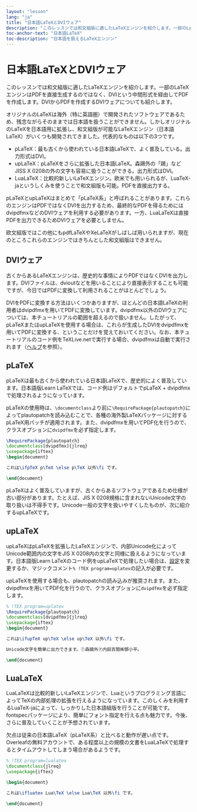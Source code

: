 ```yaml
---
layout: "lesson"
lang: "ja"
title: "日本語LaTeXとDVIウェア"
description: "このレッスンでは和文組版に適したLaTeXエンジンを紹介します。一部のLaTeXエンジンはPDFを直接生成するのではなく、DVIという中間形式を経由してPDFを作成します。DVIからPDFを作成するDVIウェアについても紹介します。"
toc-anchor-text: "日本語LaTeX"
toc-description: "日本語を扱えるLaTeXエンジン"
---
```


# 日本語LaTeXとDVIウェア

<span class="summary">このレッスンでは和文組版に適したLaTeXエンジンを紹介します。一部のLaTeXエンジンはPDFを直接生成するのではなく、DVIという中間形式を経由してPDFを作成します。DVIからPDFを作成するDVIウェアについても紹介します。</span>

オリジナルのLaTeXは海外（特に英語圏）で開発されたソフトウェアであるため、残念ながらそのままでは日本語を扱うことができません。しかしオリジナルのLaTeXを日本語用に拡張し、和文組版が可能なLaTeXエンジン（日本語LaTeX）がいくつも開発されてきました。代表的なものは以下の3つです。

* pLaTeX：最も古くから使われている日本語LaTeXで、よく普及している。出力形式はDVI。
* upLaTeX：pLaTeXをさらに拡張した日本語LaTeX。森鷗外の「鷗」などJISS X 0208の外の文字も容易に扱うことができる。出力形式はDVI。
* LuaLaTeX：比較的新しいLaTeXエンジン。欧米でも用いられるが、LuaTeX-jaというしくみを使うことで和文組版も可能。PDFを直接出力する。

pLaTeXとupLaTeXはまとめて「pLaTeX系」と呼ばれることがあります。これらのエンジンはPDFではなくDVIを出力するため、最終的なPDFを得るためにはdvipdfmxなどのDVIウェアを利用する必要があります。一方、LuaLaTeXは直接PDFを出力できるためDVIウェアを必要としません。

<p class="hint">欧文組版ではこの他にもpdfLaTeXやXeLaTeXがしばしば用いられますが、現在のところこれらのエンジンではきちんとした和文組版はできません。</p>

## DVIウェア

古くからあるLaTeXエンジンは、歴史的な事情によりPDFではなくDVIを出力します。DVIファイルは、dvioutなどを用いることにより直接表示することも可能ですが、今日ではPDFに変換して利用されることがほとんどでしょう。

DVIをPDFに変換する方法はいくつかありますが、ほとんどの日本語LaTeXの利用者はdvipdfmxを用いてPDFに変換しています。dvipdfmx以外のDVIウェアについては、本チュートリアルの範囲を超えるので扱いません。したがって、pLaTeXまたはupLaTeXを使用する場合は、これらが生成したDVIをdvipdfmxを用いてPDFに変換する、ということだけを覚えておいてください。なお、本チュートリアルのコード例をTeXLive.netで実行する場合、dvipdfmxは自動で実行されます（[ヘルプ](help)を参照）。

## pLaTeX

pLaTeXは最も古くから使われている日本語LaTeXで、歴史的によく普及しています。日本語版Learn LaTeXでは、コード例はデフォルトでpLaTeX + dvipdfmxで処理されるようになっています。

pLaTeXの使用時は、`\documentclass`より前に`\RequirePackage{plautopatch}`によってplautopatchを読み込むことで、各種の海外製LaTeXパッケージに対するpLaTeX用パッチが適用されます。また、dvipdfmxを用いてPDF化を行うので、クラスオプションに`dvipdfmx`を必ず指定します。

```latex
\RequirePackage{plautopatch}
\documentclass[dvipdfmx]{jlreq}
\usepackage{iftex}
\begin{document}

これは\ifpTeX p\TeX \else p\TeX 以外\fi です。

\end{document}
```

pLaTeXはよく普及していますが、古くからあるソフトウェアであるため仕様が古い部分があります。たとえば、JIS X 0208規格に含まれないUnicode文字の取り扱いは不得手です。Unicode一般の文字を扱いやすくしたものが、次に紹介するupLaTeXです。

## upLaTeX

upLaTeXはpLaTeXを拡張したLaTeXエンジンで、内部Unicode化によってUnicode範囲内の文字をJIS X 0208内の文字と同様に扱えるようになっています。日本語版Learn LaTeXのコード例をupLaTeXで処理したい場合は、[設定](setting)を変更するか、マジックコメント`% !TEX program=uplatex`の記入が必要です。

upLaTeXを使用する場合も、plautopatchの読み込みが推奨されます。また、dvipdfmxを用いてPDF化を行うので、クラスオプションに`dvipdfmx`を必ず指定します。

```latex
% !TEX program=uplatex
\RequirePackage{plautopatch}
\documentclass[dvipdfmx]{jlreq}
\usepackage{iftex}
\begin{document}

これは\ifupTeX up\TeX \else up\TeX 以外\fi です。

Unicode文字を簡単に出力できます。①森鷗外㋐内田百閒㈱鄧小平。

\end{document}
```

## LuaLaTeX

LuaLaTeXは比較的新しいLaTeXエンジンで、Luaというプログラミング言語によってTeXの内部処理の拡張を行えるようになっています。このしくみを利用するLuaTeX-jaによって、しっかりした日本語組版を行うことが可能です。fontspecパッケージにより、簡単にフォント指定を行える点も魅力です。今後、さらに普及していくことが予想されています。

欠点は従来の日本語LaTeX（pLaTeX系）と比べると動作が遅い点です。Overleafの無料アカウントで、ある程度以上の規模の文書をLuaLaTeXで処理するとタイムアウトしてしまう場合があるようです。

```latex
% !TEX program=lualatex
\documentclass{jlreq}
\usepackage{iftex}

\begin{document}

これは\ifluatex Lua\TeX \else Lua\TeX 以外\fi です。

\end{document}
```
